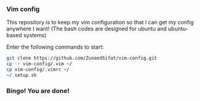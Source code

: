 ### Vim config
This repository is to keep my vim configuration so that I can get my config anywhere I want!
(The bash codes are designed for ubuntu and ubuntu-based systems)

Enter the following commands to start:

```bash
git clone https://github.com/ZunaedSifat/vim-config.git
cp -r vim-config/.vim ~/
cp vim-config/.vimrc ~/
~/.setup.sh
```

### Bingo! You are done!
